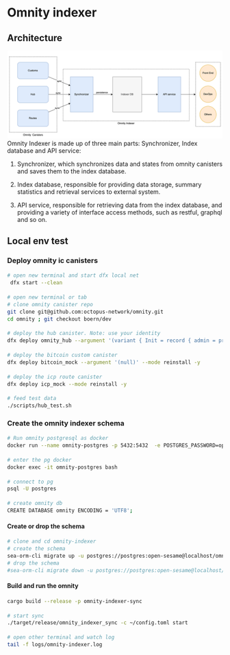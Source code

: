 

# Omnity indexer

## Architecture
![alt text](./assets/architecture.png)  
Omnity Indexer is made up of three main parts: Synchronizer, Index database and API service: 
 
1. Synchronizer, which synchronizes data and states from omnity canisters and saves them to the index database. 
 
2. Index database, responsible for providing data storage, summary statistics and retrieval services to external system. 
 
3. API service, responsible for retrieving data from the index database, and providing a variety of interface access methods, such as restful, graphql and so on. 

## Local env test

### Deploy omnity ic canisters
```bash
# open new terminal and start dfx local net
 dfx start --clean

# open new terminal or tab
# clone omnity canister repo
git clone git@github.com:octopus-network/omnity.git
cd omnity ; git checkout boern/dev

# deploy the hub canister. Note: use your identity
dfx deploy omnity_hub --argument '(variant { Init = record { admin = principal "rv3oc-smtnf-i2ert-ryxod-7uj7v-j7z3q-qfa5c-bhz35-szt3n-k3zks-fqe"} })' --mode reinstall --yes

# deploy the bitcoin custom canister
dfx deploy bitcoin_mock --argument '(null)' --mode reinstall -y

# deploy the icp route canister
dfx deploy icp_mock --mode reinstall -y

# feed test data
./scripts/hub_test.sh

```
### Create the omnity indexer schema 
```bash
# Run omnity postgresql as docker 
docker run --name omnity-postgres -p 5432:5432  -e POSTGRES_PASSWORD=open-sesame -d postgres:12

# enter the pg docker 
docker exec -it omnity-postgres bash

# connect to pg 
psql -U postgres

# create omnity db
CREATE DATABASE omnity ENCODING = 'UTF8';
```

#### Create or drop the schema
```bash
# clone and cd omnity-indexer 
# create the schema
sea-orm-cli migrate up -u postgres://postgres:open-sesame@localhost/omnity
# drop the schema
#sea-orm-cli migrate down -u postgres://postgres:open-sesame@localhost/omnity

```

#### Build and run the omnity 

```bash
cargo build --release -p omnity-indexer-sync

# start sync
./target/release/omnity_indexer_sync -c ~/config.toml start

# open other terminal and watch log
tail -f logs/omnity-indexer.log
```